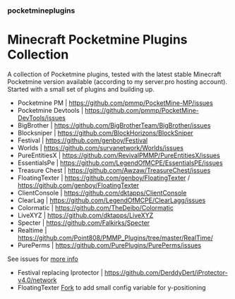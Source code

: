 ### pocketmineplugins

# Minecraft Pocketmine Plugins Collection

A collection of Pocketmine plugins, tested with the latest stable Minecraft Pocketmine version available (according to my server.pro hosting account).
Started with a small set of plugins and building up. 

- Pocketmine PM | https://github.com/pmmp/PocketMine-MP/issues
- Pocketmine Devtools | https://github.com/pmmp/PocketMine-DevTools/issues
- BigBrother | https://github.com/BigBrotherTeam/BigBrother/issues
- Blocksniper | https://github.com/BlockHorizons/BlockSniper
- Festival | https://github.com/genboy/Festival 
- Worlds | https://github.com/survanetwork/Worlds/issues 
- PureEntitiesX | https://github.com/RevivalPMMP/PureEntitiesX/issues
- EssentialsPe | https://github.com/LegendOfMCPE/EssentialsPE/issues
- Treasure Chest | https://github.com/Awzaw/TreasureChest/issues
- FloatingTexter | https://github.com/genboy/FloatingTexter / https://github.com/genboy/FloatingTexter
- ClientConsole | https://github.com/dktapps/ClientConsole
- ClearLag | https://github.com/LegendOfMCPE/ClearLagg/issues
- Colormatic | https://github.com/TheDeibo/Colormatic
- LiveXYZ | https://github.com/dktapps/LiveXYZ
- Specter | https://github.com/Falkirks/Specter 
- Realtime | https://github.com/Point808/PMMP_Plugins/tree/master/RealTime/
- PurePerms | https://github.com/PurePlugins/PurePerms/issues

See issues for [more info](https://github.com/genboy/pocketmineplugins/issues/8)  

* Festival replacing  Iprotector | https://github.com/DerddyDert/iProtector-v4.0/network
* FloatingTexter [Fork](https://github.com/genboy/FloatingTexter) to add small config variable for y-positioning
